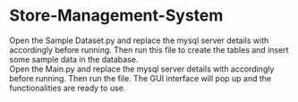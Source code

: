 # Store-Management-System

Open the Sample Dataset.py and replace the mysql server details with accordingly before running. Then run this file to create the tables and insert some sample data in the database.<br>
Open the Main.py and replace the mysql server details with accordingly before running. Then run the file. The GUI interface will pop up and the functionalities are ready to use.
